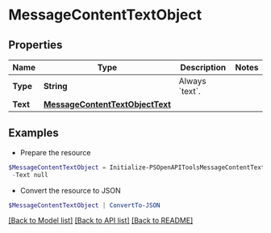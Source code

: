 # MessageContentTextObject
## Properties

Name | Type | Description | Notes
------------ | ------------- | ------------- | -------------
**Type** | **String** | Always &#x60;text&#x60;. | 
**Text** | [**MessageContentTextObjectText**](MessageContentTextObjectText.md) |  | 

## Examples

- Prepare the resource
```powershell
$MessageContentTextObject = Initialize-PSOpenAPIToolsMessageContentTextObject  -Type null `
 -Text null
```

- Convert the resource to JSON
```powershell
$MessageContentTextObject | ConvertTo-JSON
```

[[Back to Model list]](../README.md#documentation-for-models) [[Back to API list]](../README.md#documentation-for-api-endpoints) [[Back to README]](../README.md)

